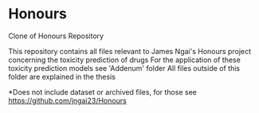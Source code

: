 # Honours
Clone of Honours Repository

This repository contains all files relevant to James Ngai's Honours project concerning the toxicity prediction of drugs
For the application of these toxicity prediction models see 'Addenum' folder
All files outside of this folder are explained in the thesis

*Does not include dataset or archived files, for those see https://github.com/jngai23/Honours
